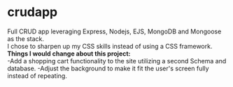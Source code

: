 # crudapp
Full CRUD app leveraging Express, Nodejs, EJS, MongoDB and Mongoose as the stack. <br>
I chose to sharpen up my CSS skills instead of using a CSS framework. <br>
<b>Things I would change about this project:</b> <br>
-Add a shopping cart functionality to the site utilizing a second Schema and database. 
-Adjust the background to make it fit the user's screen fully instead of repeating. 

